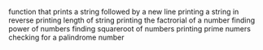 function that prints a string followed by a new line
printing a string in reverse
printing length of string
printing the factrorial of a number
finding power of numbers
finding squareroot of numbers
printing prime numers
checking for a palindrome number
